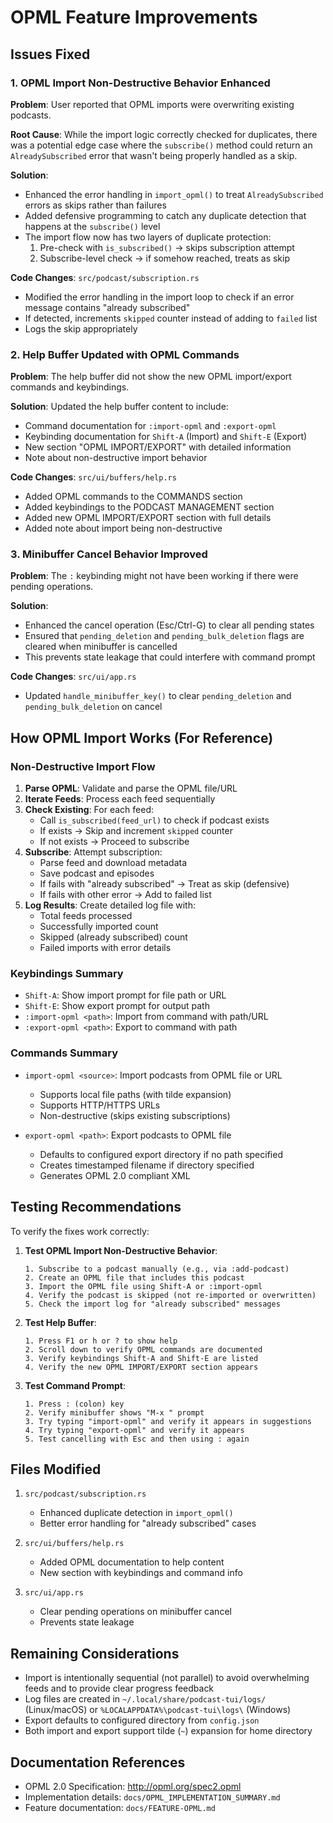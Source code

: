 # OPML Feature Improvements

## Issues Fixed

### 1. OPML Import Non-Destructive Behavior Enhanced

**Problem**: User reported that OPML imports were overwriting existing podcasts.

**Root Cause**: While the import logic correctly checked for duplicates, there was a potential edge case where the `subscribe()` method could return an `AlreadySubscribed` error that wasn't being properly handled as a skip.

**Solution**: 
- Enhanced the error handling in `import_opml()` to treat `AlreadySubscribed` errors as skips rather than failures
- Added defensive programming to catch any duplicate detection that happens at the `subscribe()` level
- The import flow now has two layers of duplicate protection:
  1. Pre-check with `is_subscribed()` → skips subscription attempt
  2. Subscribe-level check → if somehow reached, treats as skip

**Code Changes**: `src/podcast/subscription.rs`
- Modified the error handling in the import loop to check if an error message contains "already subscribed"
- If detected, increments `skipped` counter instead of adding to `failed` list
- Logs the skip appropriately

### 2. Help Buffer Updated with OPML Commands

**Problem**: The help buffer did not show the new OPML import/export commands and keybindings.

**Solution**: Updated the help buffer content to include:
- Command documentation for `:import-opml` and `:export-opml`
- Keybinding documentation for `Shift-A` (Import) and `Shift-E` (Export)
- New section "OPML IMPORT/EXPORT" with detailed information
- Note about non-destructive import behavior

**Code Changes**: `src/ui/buffers/help.rs`
- Added OPML commands to the COMMANDS section
- Added keybindings to the PODCAST MANAGEMENT section
- Added new OPML IMPORT/EXPORT section with full details
- Added note about import being non-destructive

### 3. Minibuffer Cancel Behavior Improved

**Problem**: The `:` keybinding might not have been working if there were pending operations.

**Solution**: 
- Enhanced the cancel operation (Esc/Ctrl-G) to clear all pending states
- Ensured that `pending_deletion` and `pending_bulk_deletion` flags are cleared when minibuffer is cancelled
- This prevents state leakage that could interfere with command prompt

**Code Changes**: `src/ui/app.rs`
- Updated `handle_minibuffer_key()` to clear `pending_deletion` and `pending_bulk_deletion` on cancel

## How OPML Import Works (For Reference)

### Non-Destructive Import Flow

1. **Parse OPML**: Validate and parse the OPML file/URL
2. **Iterate Feeds**: Process each feed sequentially
3. **Check Existing**: For each feed:
   - Call `is_subscribed(feed_url)` to check if podcast exists
   - If exists → Skip and increment `skipped` counter
   - If not exists → Proceed to subscribe
4. **Subscribe**: Attempt subscription:
   - Parse feed and download metadata
   - Save podcast and episodes
   - If fails with "already subscribed" → Treat as skip (defensive)
   - If fails with other error → Add to failed list
5. **Log Results**: Create detailed log file with:
   - Total feeds processed
   - Successfully imported count
   - Skipped (already subscribed) count
   - Failed imports with error details

### Keybindings Summary

- `Shift-A`: Show import prompt for file path or URL
- `Shift-E`: Show export prompt for output path
- `:import-opml <path>`: Import from command with path/URL
- `:export-opml <path>`: Export to command with path

### Commands Summary

- `import-opml <source>`: Import podcasts from OPML file or URL
  - Supports local file paths (with tilde expansion)
  - Supports HTTP/HTTPS URLs
  - Non-destructive (skips existing subscriptions)
  
- `export-opml <path>`: Export podcasts to OPML file
  - Defaults to configured export directory if no path specified
  - Creates timestamped filename if directory specified
  - Generates OPML 2.0 compliant XML

## Testing Recommendations

To verify the fixes work correctly:

1. **Test OPML Import Non-Destructive Behavior**:
   ```
   1. Subscribe to a podcast manually (e.g., via :add-podcast)
   2. Create an OPML file that includes this podcast
   3. Import the OPML file using Shift-A or :import-opml
   4. Verify the podcast is skipped (not re-imported or overwritten)
   5. Check the import log for "already subscribed" messages
   ```

2. **Test Help Buffer**:
   ```
   1. Press F1 or h or ? to show help
   2. Scroll down to verify OPML commands are documented
   3. Verify keybindings Shift-A and Shift-E are listed
   4. Verify the new OPML IMPORT/EXPORT section appears
   ```

3. **Test Command Prompt**:
   ```
   1. Press : (colon) key
   2. Verify minibuffer shows "M-x " prompt
   3. Try typing "import-opml" and verify it appears in suggestions
   4. Try typing "export-opml" and verify it appears
   5. Test cancelling with Esc and then using : again
   ```

## Files Modified

1. `src/podcast/subscription.rs`
   - Enhanced duplicate detection in `import_opml()`
   - Better error handling for "already subscribed" cases

2. `src/ui/buffers/help.rs`
   - Added OPML documentation to help content
   - New section with keybindings and command info

3. `src/ui/app.rs`
   - Clear pending operations on minibuffer cancel
   - Prevents state leakage

## Remaining Considerations

- Import is intentionally sequential (not parallel) to avoid overwhelming feeds and to provide clear progress feedback
- Log files are created in `~/.local/share/podcast-tui/logs/` (Linux/macOS) or `%LOCALAPPDATA%\podcast-tui\logs\` (Windows)
- Export defaults to configured directory from `config.json`
- Both import and export support tilde (`~`) expansion for home directory

## Documentation References

- OPML 2.0 Specification: http://opml.org/spec2.opml
- Implementation details: `docs/OPML_IMPLEMENTATION_SUMMARY.md`
- Feature documentation: `docs/FEATURE-OPML.md`
